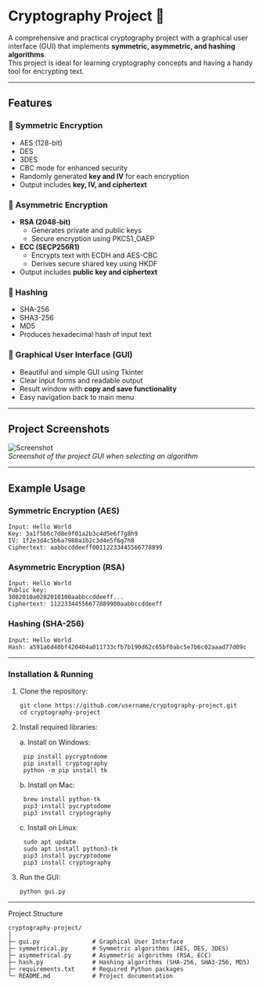 # Cryptography Project 🔐

A comprehensive and practical cryptography project with a graphical user interface (GUI) that implements **symmetric, asymmetric, and hashing algorithms**.  
This project is ideal for learning cryptography concepts and having a handy tool for encrypting text.

---

## Features

### 🔹 Symmetric Encryption
- AES (128-bit)
- DES
- 3DES
- CBC mode for enhanced security
- Randomly generated **key and IV** for each encryption
- Output includes **key, IV, and ciphertext**

### 🔹 Asymmetric Encryption
- **RSA (2048-bit)**
  - Generates private and public keys
  - Secure encryption using PKCS1_OAEP
- **ECC (SECP256R1)**
  - Encrypts text with ECDH and AES-CBC
  - Derives secure shared key using HKDF
- Output includes **public key and ciphertext**

### 🔹 Hashing
- SHA-256
- SHA3-256
- MD5
- Produces hexadecimal hash of input text

### 🔹 Graphical User Interface (GUI)
- Beautiful and simple GUI using Tkinter
- Clear input forms and readable output
- Result window with **copy and save functionality**
- Easy navigation back to main menu

---

## Project Screenshots
![Screenshot](./encryption_screenshot.png)  
*Screenshot of the project GUI when selecting an algorithm*

---

## Example Usage

### Symmetric Encryption (AES)
```text
Input: Hello World
Key: 3a1f5b6c7d8e9f01a2b3c4d5e6f7g8h9
IV: 1f2e3d4c5b6a7980a1b2c3d4e5f6g7h8
Ciphertext: aabbccddeeff00112233445566778899
```
### Asymmetric Encryption (RSA)
```
Input: Hello World
Public key:
3082010a0282010100aabbccddeeff...
Ciphertext: 11223344556677889900aabbccddeeff
```
### Hashing (SHA-256)
```
Input: Hello World
Hash: a591a6d40bf420404a011733cfb7b190d62c65bf0abc5e7b6c02aaad77d09c
```

---

### Installation & Running
1. Clone the repository:
   ```
   git clone https://github.com/username/cryptography-project.git
   cd cryptography-project
   ```

2. Install required libraries:

    a. Install on Windows:
     ```
      pip install pycryptodome
      pip install cryptography
      python -m pip install tk
     ```
    b. Install on Mac:
     ```
      brew install python-tk  
      pip3 install pycryptodome
      pip3 install cryptography
     ```
   c. Install on Linux:
     ```
      sudo apt update
      sudo apt install python3-tk
      pip3 install pycryptodome
      pip3 install cryptography
     ```
4. Run the GUI:
   ```
   python gui.py
   ```

---

Project Structure
```
cryptography-project/
│
├─ gui.py               # Graphical User Interface
├─ symmetrical.py       # Symmetric algorithms (AES, DES, 3DES)
├─ asymmetrical.py      # Asymmetric algorithms (RSA, ECC)
├─ hash.py              # Hashing algorithms (SHA-256, SHA3-256, MD5)
├─ requirements.txt     # Required Python packages
└─ README.md            # Project documentation
```

